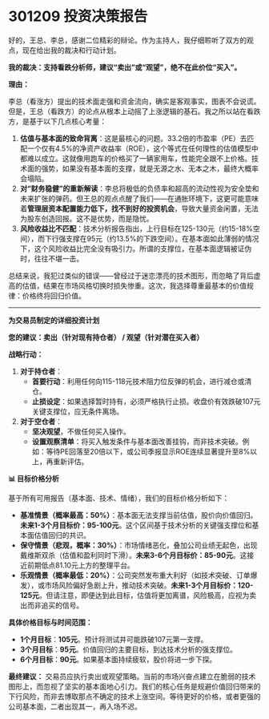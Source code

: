 # 301209 投资决策报告

好的，王总、李总，感谢二位精彩的辩论。作为主持人，我仔细聆听了双方的观点，现在给出我的裁决和行动计划。

**我的裁决：支持看跌分析师，建议“卖出”或“观望”，绝不在此价位“买入”。**

**理由：**

李总（看涨方）提出的技术面走强和资金流向，确实是客观事实，图表不会说谎。但是，王总（看跌方）的论点从根本上动摇了上涨逻辑的基石。我之所以站在看跌方，是基于以下几点核心考量：

1.  **估值与基本面的致命背离**：这是最核心的问题。33.2倍的市盈率（PE）去匹配一个仅有4.5%的净资产收益率（ROE），这个等式在任何理性的估值模型中都难以成立。这就像用跑车的价格买了一辆家用车，性能完全跟不上价格。技术面的强势，如果没有基本面的支撑，就是无源之水、无本之木，最终大概率会塌陷。
2.  **对“财务稳健”的重新解读**：李总将极低的负债率和超高的流动性视为安全垫和未来扩张的弹药。但王总的观点点醒了我们——在通胀环境下，这更可能意味着**管理层资本配置能力低下，找不到好的投资机会**，导致大量资金闲置，无法为股东创造回报。这不是优势，而是隐忧。
3.  **风险收益比不匹配**：技术分析报告指出，上行目标在125-130元（约15-18%空间），而下行强支撑在95元（约13.5%的下跌空间）。在基本面如此薄弱的情况下，这个风险收益比完全没有吸引力。所谓的支撑位，在基本面逻辑被证伪时，往往不堪一击。

总结来说，我犯过类似的错误——曾经过于迷恋漂亮的技术图形，而忽略了背后虚高的估值，结果在市场风格切换时损失惨重。这次，我选择尊重最基本的价值规律：价格终将回归价值。

---

**为交易员制定的详细投资计划**

**您的建议：卖出（针对现有持仓者） / 观望（针对潜在买入者）**

**战略行动：**

1.  **对于持仓者**：
    *   **首要行动**：利用任何向115-118元技术阻力位反弹的机会，进行减仓或清仓。
    *   **止损设定**：如果选择暂时持有，必须严格执行止损。收盘价有效跌破107元关键支撑位，应无条件离场。
2.  **对于空仓者**：
    *   **坚决观望**，不做任何买入操作。
    *   **设置观察清单**：将买入触发条件与基本面改善挂钩，而非技术突破。例如：等待PE回落至20倍以下，或公司季报显示ROE连续显著提升至8%以上，再重新评估。

**📊 目标价格分析**

基于所有可用报告（基本面、技术、情绪），我们的目标价格分析如下：

*   **基准情景（概率最高：50%）**：基本面无法支撑当前估值，股价向价值回归。**未来1-3个月目标价：95-100元**。这个区间基于技术分析的关键强支撑位和基本面估值回归的共识。
*   **保守情景（悲观，概率：30%）**：市场情绪恶化，叠加公司业绩无起色，出现戴维斯双杀（估值和盈利同时下滑）。**未来3-6个月目标价：85-90元**。这接近前期低点81.10元上方的整理平台。
*   **乐观情景（概率最低：20%）**：公司突然发布重大利好（如技术突破、订单爆发），或市场风险偏好急剧上升，推动技术突破。**未来1-3个月目标价：120-125元**。但请注意，即便达到此目标，估值将更加离谱，风险极高，应视为卖出而非追买的信号。

**具体价格目标与时间范围：**

*   **1个月目标**：**105元**。预计将测试并可能跌破107元第一支撑。
*   **3个月目标**：**95元**。价值回归的主要目标，到达技术分析的强支撑位。
*   **6个月目标**：**90元**。如果基本面持续疲软，股价将进一步下探。

**最终建议：**
交易员应执行卖出或观望策略。当前的市场兴奋点建立在脆弱的技术图形上，而忽视了坚实的基本面地心引力。我们的核心任务是规避价值回归带来的下行风险，而非去博取那点不确定的技术上涨空间。等待更好的价格，或者更强的公司基本面，二者出现其一，再入场不迟。